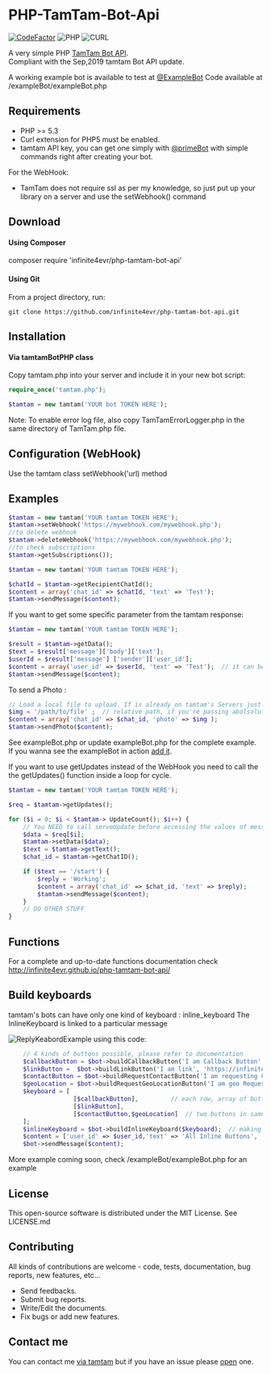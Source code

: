 # PHP-TamTam-Bot-Api
[![CodeFactor](https://www.codefactor.io/repository/github/infinite4evr/php-tamtam-bot-api/badge)](https://www.codefactor.io/repository/github/infinite4evr/php-tamtam-bot-api)
![PHP](https://img.shields.io/badge/php-%3E%3D5.3-8892bf.svg)
![CURL](https://img.shields.io/badge/cURL-required-green.svg)

A very simple PHP [TamTam Bot API](https://dev.tamtam.chat).    
Compliant with the Sep,2019 tamtam Bot API update.


A working example bot is available to test at [@ExampleBot](https://tt.me/ExampleBot)
Code available at /exampleBot/exampleBot.php

Requirements
---------

* PHP >= 5.3
* Curl extension for PHP5 must be enabled.
* tamtam API key, you can get one simply with [@primeBot](https://dev.tamtam.chat/#section/About/@PrimeBot) with simple commands right after creating your bot.

For the WebHook:
* TamTam does not require ssl as per my knowledge, so just put up your library on a server and use the setWebhook() command

Download
---------

#### Using Composer
 
composer require 'infinite4evr/php-tamtam-bot-api'

#### Using Git

From a project directory, run:
```
git clone https://github.com/infinite4evr/php-tamtam-bot-api.git
```

Installation
---------

#### Via tamtamBotPHP class

Copy tamtam.php into your server and include it in your new bot script:
```php
require_once('tamtam.php');

$tamtam = new tamtam('YOUR bot TOKEN HERE');
```

Note: To enable error log file, also copy TamTamErrorLogger.php in the same directory of TamTam.php file.

Configuration (WebHook)
---------
Use the tamtam class setWebhook('url) method

Examples
---------

```php
$tamtam = new tamtam('YOUR tamtam TOKEN HERE');
$tamtam->setWebhook('https://mywebhook.com/mywebhook.php');
//to delete webhook 
$tamtam->deleteWebhook('https://mywebhook.com/mywebhook.php');
//to check subscriptions 
$tamtam->getSubscriptions());

```


```php
$tamtam = new tamtam('YOUR tamtam TOKEN HERE');

$chatId = $tamtam->getRecipientChatId();
$content = array('chat_id' => $chatId, 'text' => 'Test');
$tamtam->sendMessage($content);
```

If you want to get some specific parameter from the tamtam response:
```php
$tamtam = new tamtam('YOUR tamtam TOKEN HERE');

$result = $tamtam->getData();
$text = $result['message']['body']['text'];
$userId = $result['message'] ['sender']['user_id'];
$content = array('user_id' => $userId, 'text' => 'Test');  // it can be any of user_id or chat_id
$tamtam->sendMessage($content);
```

To send a Photo :
```php
// Load a local file to upload. If is already on tamtam's Servers just pass the resource id
$img = '/path/to/file' ;  // relative path, if you're passing abolsolute path then set $absolutePath parameter = true;
$content = array('chat_id' => $chat_id, 'photo' => $img );
$tamtam->sendPhoto($content);
```
See exampleBot.php or update exampleBot.php for the complete example.
If you wanna see the exampleBot in action [add it](https://tt.me/ExampleBot).

If you want to use getUpdates instead of the WebHook you need to call the the  getUpdates() function inside a loop for cycle.
```php
$tamtam = new tamtam('YOUR tamtam TOKEN HERE');

$req = $tamtam->getUpdates();

for ($i = 0; $i < $tamtam-> UpdateCount(); $i++) {
	// You NEED to call serveUpdate before accessing the values of message in tamtam Class
    $data = $req[$i];
    $tamtam->setData($data);
	$text = $tamtam->getText();
	$chat_id = $tamtam->getChatID();

	if ($text == '/start') {
		$reply = 'Working';
		$content = array('chat_id' => $chat_id, 'text' => $reply);
		$tamtam->sendMessage($content);
	}
	// DO OTHER STUFF
}
```

Functions
------------

For a complete and up-to-date functions documentation check http://infinite4evr.github.io/php-tamtam-bot-api/

Build keyboards
------------

tamtam's bots can have only one kind of keyboard : inline_keyboard 
The InlineKeyboard is linked to a particular message

![ReplyKeabordExample](https://imgur.com/6cwM5VX)
using this code:
```php
    // 4 kinds of buttons possible, please refer to documentation
    $callbackButton = $bot->buildCallbackButton('I am Callback Button', 'callback_data', 'positive');
    $linkButton =  $bot->buildLinkButton('I am link', 'https://infinite4evr.com');
    $contactButton = $bot->buildRequestContactButton('I am requesting Contact');
    $geoLocation = $bot->buildRequestGeoLocationButton('I am geo Request');
    $keyboard = [
                  [$callbackButton],         // each row, array of buttons
                  [$linkButton],
                  [$contactButton,$geoLocation]  // two buttons in same row
    ];
    $inlineKeyboard = $bot->buildInlineKeyboard($keyboard);  // making the final keyboard
    $content = ['user_id' => $user_id,'text' => 'All Inline Buttons', 'attachments' => [$inlineKeyboard]];
    $bot->sendMessage($content);
```


More example coming soon, check /exampleBot/exampleBot.php for an example

License
------------

This open-source software is distributed under the MIT License. See LICENSE.md

Contributing
------------

All kinds of contributions are welcome - code, tests, documentation, bug reports, new features, etc...

* Send feedbacks.
* Submit bug reports.
* Write/Edit the documents.
* Fix bugs or add new features.

Contact me
------------

You can contact me [via tamtam](https://tt.me/infinite4evr/) but if you have an issue please [open](https://github.com/infinite4evr/php-tamtam-bot-api/issues) one.


